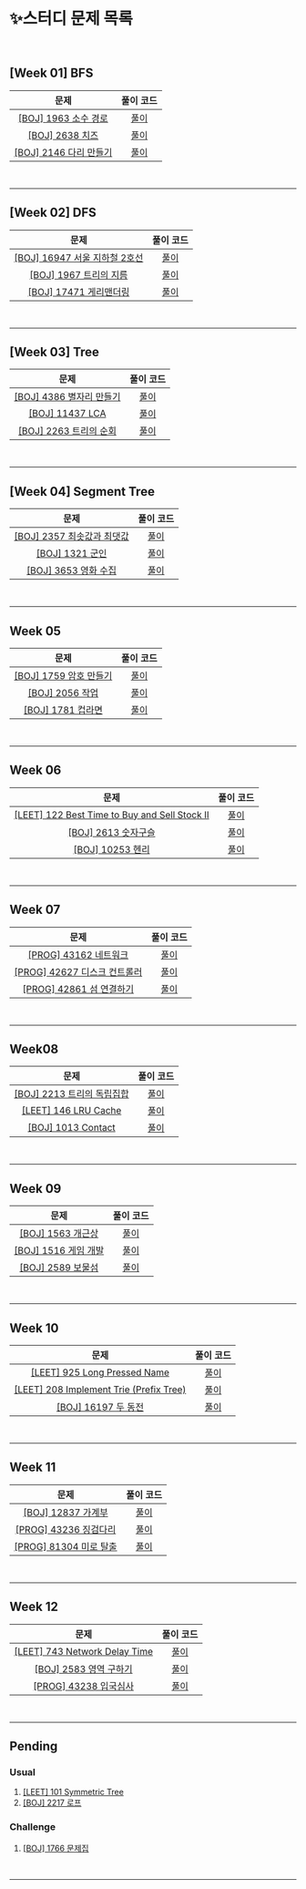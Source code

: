 # ✨스터디 문제 목록

<br>

## [Week 01] BFS

| 문제 | 풀이 코드 |
| :---: | :---: |
| [[BOJ] 1963 소수 경로](https://www.acmicpc.net/problem/1963) | [풀이](https://github.com/joonparkhere/algorithm-study/tree/main/week01/assignment01) |
| [[BOJ] 2638 치즈](https://www.acmicpc.net/problem/2638) | [풀이](https://github.com/joonparkhere/algorithm-study/tree/main/week01/assignment02) |
| [[BOJ] 2146 다리 만들기](https://www.acmicpc.net/problem/2146) | [풀이](https://github.com/joonparkhere/algorithm-study/tree/main/week01/assignment03) |

<br>

---

## [Week 02] DFS

| 문제 | 풀이 코드 |
| :---: | :---: |
| [[BOJ] 16947 서울 지하철 2호선](https://www.acmicpc.net/problem/16947) | [풀이](https://github.com/joonparkhere/algorithm-study/tree/main/week02/assignment01) |
| [[BOJ] 1967 트리의 지름](https://www.acmicpc.net/problem/1967) | [풀이](https://github.com/joonparkhere/algorithm-study/tree/main/week02/assignment02) |
| [[BOJ] 17471 게리맨더링](https://www.acmicpc.net/problem/17471) | [풀이](https://github.com/joonparkhere/algorithm-study/tree/main/week02/assignment03) |

<br>

---

## [Week 03] Tree

| 문제 | 풀이 코드 |
| :---: | :---: |
| [[BOJ] 4386 별자리 만들기](https://www.acmicpc.net/problem/4386) | [풀이](https://github.com/joonparkhere/algorithm-study/tree/main/week03/assignment01) |
| [[BOJ] 11437 LCA](https://www.acmicpc.net/problem/11437) | [풀이](https://github.com/joonparkhere/algorithm-study/tree/main/week03/assignment02) |
| [[BOJ] 2263 트리의 순회](https://www.acmicpc.net/problem/2263) | [풀이](https://github.com/joonparkhere/algorithm-study/tree/main/week03/assignment03) |

<br>

---

## [Week 04] Segment Tree

| 문제 | 풀이 코드 |
| :---: | :---: |
| [[BOJ] 2357 최솟값과 최댓값](https://www.acmicpc.net/problem/2357) | [풀이](https://github.com/joonparkhere/algorithm-study/tree/main/week04/assignment01) |
| [[BOJ] 1321 군인](https://www.acmicpc.net/problem/1321) | [풀이](https://github.com/joonparkhere/algorithm-study/tree/main/week04/assignment02) |
| [[BOJ] 3653 영화 수집](https://www.acmicpc.net/problem/3653) | [풀이](https://github.com/joonparkhere/algorithm-study/tree/main/week04/assignment03) |

<br>

---

## Week 05

| 문제 | 풀이 코드 |
| :---: | :---: |
| [[BOJ] 1759 암호 만들기](https://www.acmicpc.net/problem/1759) | [풀이](https://github.com/joonparkhere/algorithm-study/tree/main/week05/assignment01) |
| [[BOJ] 2056 작업](https://www.acmicpc.net/problem/2056) | [풀이](https://github.com/joonparkhere/algorithm-study/tree/main/week05/assignment02) |
| [[BOJ] 1781 컵라면](https://www.acmicpc.net/problem/1781) | [풀이](https://github.com/joonparkhere/algorithm-study/tree/main/week05/assignment03) |

<br>

---

## Week 06

| 문제 | 풀이 코드 |
| :---: | :---: |
| [[LEET] 122 Best Time to Buy and Sell Stock II](https://leetcode.com/problems/best-time-to-buy-and-sell-stock-ii/) | [풀이](https://github.com/joonparkhere/algorithm-study/tree/main/week06/assignment01) |
| [[BOJ] 2613 숫자구슬](https://www.acmicpc.net/problem/2613) | [풀이](https://github.com/joonparkhere/algorithm-study/tree/main/week06/assignment02) |
| [[BOJ] 10253 헨리](https://www.acmicpc.net/problem/10253) | [풀이](https://github.com/joonparkhere/algorithm-study/tree/main/week06/assignment03) |

<br>

---

## Week 07

| 문제 | 풀이 코드 |
| :---: | :---: |
| [[PROG] 43162 네트워크](https://programmers.co.kr/learn/courses/30/lessons/43162) | [풀이](https://github.com/joonparkhere/algorithm-study/tree/main/week07/assignment01) |
| [[PROG] 42627 디스크 컨트롤러](https://programmers.co.kr/learn/courses/30/lessons/42627) | [풀이](https://github.com/joonparkhere/algorithm-study/tree/main/week07/assignment02) |
| [[PROG] 42861 섬 연결하기](https://programmers.co.kr/learn/courses/30/lessons/42861) | [풀이](https://github.com/joonparkhere/algorithm-study/tree/main/week07/assignment03) |

<br>

---

## Week08

| 문제 | 풀이 코드 |
| :---: | :---: |
| [[BOJ] 2213 트리의 독립집합](https://www.acmicpc.net/problem/2213) | [풀이](https://github.com/joonparkhere/algorithm-study/tree/main/week08/assignment01) |
| [[LEET] 146 LRU Cache](https://leetcode.com/problems/lru-cache/) | [풀이](https://github.com/joonparkhere/algorithm-study/tree/main/week08/assignment02) |
| [[BOJ] 1013 Contact](https://www.acmicpc.net/problem/1013) | [풀이](https://github.com/joonparkhere/algorithm-study/tree/main/week08/assignment03) |

<br>

---

## Week 09

| 문제 | 풀이 코드 |
| :---: | :---: |
| [[BOJ] 1563 개근상](https://www.acmicpc.net/problem/1563) | [풀이](https://github.com/joonparkhere/algorithm-study/tree/main/week09/assignment01) |
| [[BOJ] 1516 게임 개발](https://www.acmicpc.net/problem/1516) | [풀이](https://github.com/joonparkhere/algorithm-study/tree/main/week09/assignment02) |
| [[BOJ] 2589 보물섬](https://www.acmicpc.net/problem/2589) | [풀이](https://github.com/joonparkhere/algorithm-study/tree/main/week09/assignment03) |

<br>

---

## Week 10

| 문제 | 풀이 코드 |
| :---: | :---: |
| [[LEET] 925 Long Pressed Name](https://leetcode.com/problems/long-pressed-name/) | [풀이](https://github.com/joonparkhere/algorithm-study/tree/main/week10/assignment01) |
| [[LEET] 208 Implement Trie (Prefix Tree)](https://leetcode.com/problems/implement-trie-prefix-tree/) | [풀이](https://github.com/joonparkhere/algorithm-study/tree/main/week10/assignment02) |
| [[BOJ] 16197 두 동전](https://www.acmicpc.net/problem/16197) | [풀이](https://github.com/joonparkhere/algorithm-study/tree/main/week10/assignment03) |

<br>

---

## Week 11

| 문제 | 풀이 코드 |
| :---: | :---: |
| [[BOJ] 12837 가계부](https://www.acmicpc.net/problem/12837) | [풀이](https://github.com/joonparkhere/algorithm-study/tree/main/week11/assignment01) |
| [[PROG] 43236 징검다리](https://programmers.co.kr/learn/courses/30/lessons/43236) | [풀이](https://github.com/joonparkhere/algorithm-study/tree/main/week11/assignment02) |
| [[PROG] 81304 미로 탈출](https://programmers.co.kr/learn/courses/30/lessons/81304) | [풀이](https://github.com/joonparkhere/algorithm-study/tree/main/week11/assignment03) |

<br>

---

## Week 12

| 문제 | 풀이 코드 |
| :---: | :---: |
| [[LEET] 743 Network Delay Time](https://leetcode.com/problems/network-delay-time/) | [풀이](https://github.com/joonparkhere/algorithm-study/tree/main/week12/assignment01) |
| [[BOJ] 2583 영역 구하기](https://www.acmicpc.net/problem/2583) | [풀이](https://github.com/joonparkhere/algorithm-study/tree/main/week12/assignment02) |
| [[PROG] 43238 입국심사](https://programmers.co.kr/learn/courses/30/lessons/43238) | [풀이](https://github.com/joonparkhere/algorithm-study/tree/main/week12/assignment03) |

<br>

---

## Pending

### Usual

1. [[LEET] 101 Symmetric Tree](https://leetcode.com/problems/symmetric-tree/)
2. [[BOJ] 2217 로프](https://www.acmicpc.net/problem/2217) 

### Challenge

1. [[BOJ] 1766 문제집](https://www.acmicpc.net/problem/1766)

<br>

---
